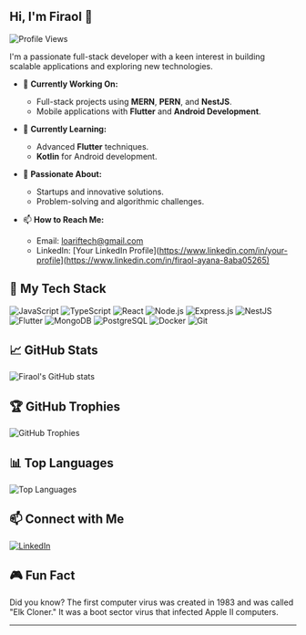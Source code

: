 ## Hi, I'm Firaol 👋

![Profile Views](https://komarev.com/ghpvc/?username=firaSE-16&color=blue)

I'm a passionate full-stack developer with a keen interest in building scalable applications and exploring new technologies.

- 🔭 **Currently Working On:** 
  - Full-stack projects using **MERN**, **PERN**, and **NestJS**.
  - Mobile applications with **Flutter** and **Android Development**.

- 🌱 **Currently Learning:** 
  - Advanced **Flutter** techniques.
  - **Kotlin** for Android development.

- 🚀 **Passionate About:** 
  - Startups and innovative solutions.
  - Problem-solving and algorithmic challenges.

- 📫 **How to Reach Me:** 
  - Email: [loariftech@gmail.com](mailto:loariftech@gmail.com)
  - LinkedIn: [Your LinkedIn Profile](https://www.linkedin.com/in/your-profile](https://www.linkedin.com/in/firaol-ayana-8aba05265)

## 🚀 My Tech Stack

![JavaScript](https://img.shields.io/badge/JavaScript-F7DF1E?style=flat&logo=javascript&logoColor=black)
![TypeScript](https://img.shields.io/badge/TypeScript-007ACC?style=flat&logo=typescript&logoColor=white)
![React](https://img.shields.io/badge/React-20232A?style=flat&logo=react&logoColor=61DAFB)
![Node.js](https://img.shields.io/badge/Node.js-43853D?style=flat&logo=node.js&logoColor=white)
![Express.js](https://img.shields.io/badge/Express.js-404D59?style=flat&logo=express&logoColor=white)
![NestJS](https://img.shields.io/badge/NestJS-E0234E?style=flat&logo=nestjs&logoColor=white)
![Flutter](https://img.shields.io/badge/Flutter-02569B?style=flat&logo=flutter&logoColor=white)
![MongoDB](https://img.shields.io/badge/MongoDB-4EA94B?style=flat&logo=mongodb&logoColor=white)
![PostgreSQL](https://img.shields.io/badge/PostgreSQL-336791?style=flat&logo=postgresql&logoColor=white)
![Docker](https://img.shields.io/badge/Docker-2496ED?style=flat&logo=docker&logoColor=white)
![Git](https://img.shields.io/badge/Git-F05032?style=flat&logo=git&logoColor=white)

## 📈 GitHub Stats

![Firaol's GitHub stats](https://github-readme-stats.vercel.app/api?username=firaSE-16&show_icons=true&theme=radical)

## 🏆 GitHub Trophies

![GitHub Trophies](https://github-profile-trophy.vercel.app/?username=firaSE-16&theme=radical&no-bg=true&no-frame=true&column=7)

## 📊 Top Languages

![Top Languages](https://github-readme-stats.vercel.app/api/top-langs/?username=firaSE-16&layout=compact&theme=radical)

## 📫 Connect with Me

[![LinkedIn](https://img.shields.io/badge/LinkedIn-0A66C2?style=flat&logo=linkedin&logoColor=white)](https://www.linkedin.com/in/firaol-ayana-8aba05265)



## 🎮 Fun Fact

Did you know? The first computer virus was created in 1983 and was called "Elk Cloner." It was a boot sector virus that infected Apple II computers.

---


